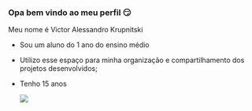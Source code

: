 ### Opa bem vindo ao meu perfil 😏

Meu nome é Victor Alessandro Krupnitski
- Sou um aluno do 1 ano do ensino médio
- Utilizo esse espaço para minha organização e compartilhamento dos projetos desenvolvidos;
- Tenho 15 anos

  ![](https://media.tenor.com/zdHIXkTPceQAAAAd/my-honest-reaction-walk.gif)
